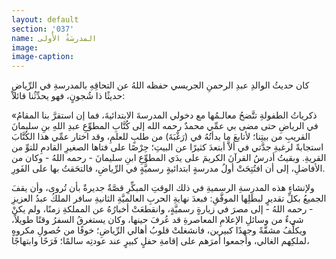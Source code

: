 ```yaml
---
layout: default
section: '037'
name: المدرسَةُ الأُولى
image:
image-caption:
---
```


كان حديثُ الوالدِ عبدِ الرحمنِ الجريسي حفظه اللهُ  عن التحاقِهِ بالمدرسةِ في الرِّياضِ حديثًا ذا شُجونٍ، فهو يحدِّثُنا قائلاً:

«ذكرياتُ الطفولةِ تتَّضحُ معالـمُها مع دخولي المدرسةَ الابتدائيةَ، فما إن استقرَّ بنا المقامُ في الرياضِ حتى مضى بي عمِّي محمدٌ رحمه الله إلى كُتَّابِ المطوِّعِ عبدِ اللهِ بنِ سليمانَ القريبِ من بيتِنا؛ لأتابعَ ما بدأتُهُ في (رَغْبَةَ) من طلبٍ للعلمِ، وقد اختار عمِّي هذا الكُتَّابَ استجابةً لرغبةِ جدَّتي في ألاَّ أبتعدَ كثيرًا عن البيتِ؛ حِرْصًا على فتاها الصغيرِ القادمِ للتوِّ من القريةِ. وبقيتُ أدرسُ القرآنَ الكريمَ على يدَي المطوِّعِ ابنِ سليمانَ - رحمه اللهُ - وكان من الأفاضلِ، إلى أن افتُتِحَتْ أولُ مدرسةٍ ابتدائيةٍ رسميَّةٍ في الرِّياضِ، فالتحَقتُ بها على الفَورِ.

ولإنشاءِ هذه المدرسةِ الرسميةِ في ذلك الوقتِ المبكِّرِ قصَّةٌ جديرةٌ بأن تُروى، وأن يقفَ الجميعُ بكلِّ تقديرٍ لبطَلِها الموفَّقِ: فبعدَ نهايةِ الحربِ العالميَّةِ الثانيةِ سافر الملكُ عبدُ العزيزِ - رحمه اللهُ - إلى مصرَ في زيارةٍ رسميَّةٍ، وانقطعَتْ أخبارُهُ عن المملكةِ زمنًا، ولم يكنْ شيءٌ من وسائلِ الإعلامِ المعاصرةِ قد عُرفَ حينها، وكان يستغرقُ السفرُ وقتًا طويلاً، ويكلِّفُ مشقَّةً وجهدًا كبيرين، فانشغلتْ قلوبُ أهالي الرِّياضِ؛ خوفًا من حُصولِ مكروهٍ لملكِهم الغالي، وأجمعوا أمرَهم على إقامةِ حفلٍ كبيرٍ عند عودتِه سالمًا؛ فَرَحًا وابتهاجًا،
